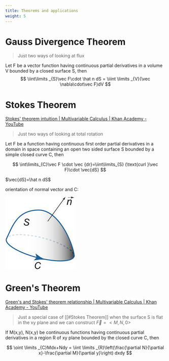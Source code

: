 ```yaml
---
title: Theorems and applications
weight: 5
---
```

# Gauss Divergence Theorem

> Just two ways of looking at flux

Let F be a vector function having continuous partial derivatives in a volume V bounded by a closed surface S, then
$$
\iint\limits _{S}\vec F\cdot \hat n dS = \iiint \limits _{V}(\vec \nabla\cdot\vec F)dV 
$$

# Stokes Theorem

[Stokes' theorem intuition | Multivariable Calculus | Khan Academy - YouTube](https://youtu.be/9iaYNaENVH4)

> Just two ways of looking at total rotation

Let F be a function having continuous first order partial derivatives in a domain in space containing an open two sided surface S bounded by a simple closed curve C, then 

$$
\int\limits_{C}\vec F \cdot \vec {dr}=\iint\limits_{S} (\text{curl }\vec F)\cdot \vec{dS}
$$

$\vec{dS}=\hat n dS$

orientation of normal vector and C:

![stokes theorem](/images/Pasted%20image%2020230615111046.png)

# Green's Theorem

[Green's and Stokes' theorem relationship | Multivariable Calculus | Khan Academy - YouTube](https://youtu.be/TPov_v9mLWc)

> Just a special case of [[#Stokes Theorem]] when the surface S is flat in the xy plane and we can construct $\vec F=<M,N,0>$

If M(x,y), N(x,y) be continuous functions having continuous partial derivatives in a region R of xy plane bounded by the closed curve C, then

$$
\oint \limits _{C}Mdx+Ndy = \iint \limits _{R}\left(\frac{\partial N}{\partial x}-\frac{\partial M}{\partial y}\right) dxdy
$$